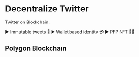 # Decentralize Twitter

Twitter on Blockchain.

▶️  Immutable tweets 🦄
▶️  Wallet based identity 💳
▶️  PFP NFT 🧑‍⚕️


## Polygon Blockchain



